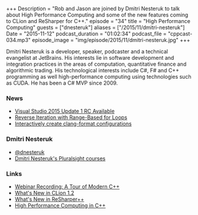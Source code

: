 +++
Description = "Rob and Jason are joined by Dmitri Nesteruk to talk about High Performance Computing and some of the new features coming to CLion and ReSharper for C++."
episode = "34"
title = "High Performance Computing"
guests = ["dnesteruk"]
aliases = ["/2015/11/dmitri-nesteruk"]
Date = "2015-11-12"
podcast_duration = "01:02:34"
podcast_file = "cppcast-034.mp3"
episode_image = "img/episode/2015/11/dmitri-nesteruk.jpg"
+++

Dmitri Nesteruk is a developer, speaker, podcaster and a technical evangelist at JetBrains. His interests lie in software development and integration practices in the areas of computation, quantitative finance and algorithmic trading. His technological interests include C#, F# and C++ programming as well high-performance computing using technologies such as CUDA. He has been a C# MVP since 2009.

### News ###

 - [Visual Studio 2015 Update 1 RC Available](http://blogs.msdn.com/b/vcblog/archive/2015/10/29/visual-studio-2015-update-1-rc-available.aspx)
 - [Reverse Iteration with Range-Based for Loops](https://www.reddit.com/r/cpp/comments/3q8o0d/reverse_iteration_with_rangebased_for_loops/)
 - [Interactively create clang-format configurations](https://www.reddit.com/r/cpp/comments/3qrwng/interactively_create_clangformat_configurations/)
 
### Dmitri Nesteruk ###

 - [@dnesteruk](https://twitter.com/dnesteruk)
 - [Dmitri Nesteruk's Pluralsight courses](http://www.pluralsight.com/author/dmitri-nesteruk)

### Links ###

 - [Webinar Recording: A Tour of Modern C++](http://blog.jetbrains.com/clion/2015/07/webinar-recording-a-tour-of-modern-c/)
 - [What's New in CLion 1.2](https://www.jetbrains.com/clion/whatsnew/)
 - [What's New in ReSharper++](https://www.jetbrains.com/resharper/whatsnew/)
 - [High Performance Computing in C++](http://www.pluralsight.com/courses/cpp-high-performance-computing)
